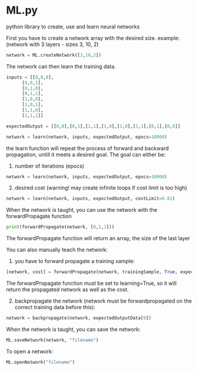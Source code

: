 # ML.py
python library to create, use and learn neural networks


First you have to create a network array with the desired size.
example: (network with 3 layers - sizes 3, 10, 2)
```python
network = ML.createNetwork([3,10,2])
```
 
The network can then learn the training data.

```python
inputs = [[0,0,0],
	  [0,0,1],
	  [0,1,0],
	  [0,1,1],
	  [1,0,0],
	  [1,0,1],
	  [1,1,0],
	  [1,1,1]]

expectedOutput = [[0,0],[0,1],[1,1],[1,0],[1,0],[1,1],[0,1],[0,0]]

network = learn(network, inputs, expectedOutput, epocs=10000)
```
the learn function will repeat the process of forward and backward propagation, untill it meets a desired goal. The goal can either be:
1. number of iterations (epocs)
```python
network = learn(network, inputs, expectedOutput, epocs=10000)
```
2. desired cost (warning! may create infinite loops if cost limit is too high)
```python
network = learn(network, inputs, expectedOutput, costLimit=0.01)
```


When the network is taught, you can use the network with the forwardPropagate function
```python
print(forwardPropagate(network, [0,1,1]))
```
The forwardPropagate function will return an array, the size of the last layer


You can also manually teach the network:

1. you have to forward propagate a training sample:
```python
[network, cost] = forwardPropagate(network, trainingSample, True, expectedOutputData[0])
```
The forwardPropagate function must be set to learning=True, so it will return the propagated network as well as the cost.

2. backpropagate the network (network must be forwardpropagated on the correct training data before this):
```python
network = backpropagate(network, expectedOutputData[0])
```

When the network is taught, you can save the network:
```python
ML.saveNetwork(network, "filename")
```
To open a network:
```python
ML.openNetwork("filename")
```
